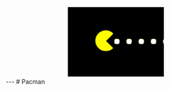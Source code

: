 <div id="header" align="center">
  <img src="https://github.com/JoshDagat/readme-images/blob/main/pacman-gaming.gif" alt="pacman"/>
</div>
---
# Pacman
